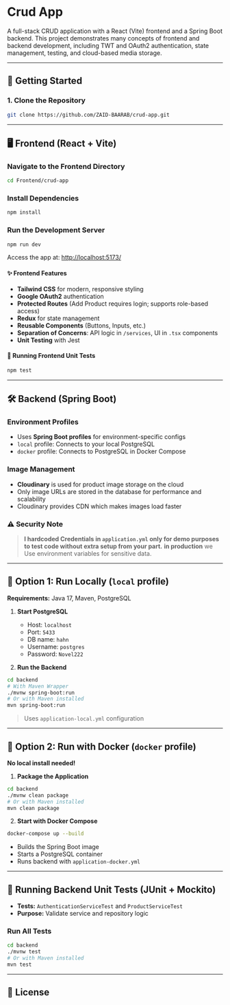 # Crud App

A full-stack CRUD application with a React (Vite) frontend and a Spring Boot backend. This project demonstrates many concepts of frontend and backend development, including TWT and OAuth2 authentication, state management, testing, and cloud-based media storage.

---

## 🚀 Getting Started

### 1. Clone the Repository
```bash
git clone https://github.com/ZAID-BAARAB/crud-app.git
```

---

## 🖥️ Frontend (React + Vite)

### Navigate to the Frontend Directory
```bash
cd Frontend/crud-app
```

### Install Dependencies
```bash
npm install
```

### Run the Development Server
```bash
npm run dev
```

Access the app at: [http://localhost:5173/](http://localhost:5173/)

#### ✨ Frontend Features
- **Tailwind CSS** for modern, responsive styling
- **Google OAuth2** authentication
- **Protected Routes** (Add Product requires login; supports role-based access)
- **Redux** for state management
- **Reusable Components** (Buttons, Inputs, etc.)
- **Separation of Concerns**: API logic in `/services`, UI in `.tsx` components
- **Unit Testing** with Jest

#### 🧪 Running Frontend Unit Tests
```bash
npm test
```

---

## 🛠️ Backend (Spring Boot)

### Environment Profiles
- Uses **Spring Boot profiles** for environment-specific configs
- `local` profile: Connects to your local PostgreSQL
- `docker` profile: Connects to PostgreSQL in Docker Compose

### Image Management
- **Cloudinary** is used for product image storage on the cloud
- Only image URLs are stored in the database for performance and scalability
- Cloudinary provides CDN which makes images load faster

### ⚠️ Security Note
> **I hardcoded Credentials   in `application.yml` only for demo purposes to test code without extra setup from your part.**
> **in production** we Use environment variables for sensitive data.

---

## 🔹 Option 1: Run Locally (`local` profile)
**Requirements:** Java 17, Maven, PostgreSQL

1. **Start PostgreSQL**
   - Host: `localhost`
   - Port: `5433`
   - DB name: `hahn`
   - Username: `postgres`
   - Password: `Novel222`

2. **Run the Backend**
```bash
cd backend
# With Maven Wrapper
./mvnw spring-boot:run
# Or with Maven installed
mvn spring-boot:run
```
> Uses `application-local.yml` configuration

---

## 🔹 Option 2: Run with Docker (`docker` profile)
**No local install needed!**

1. **Package the Application**
```bash
cd backend
./mvnw clean package
# Or with Maven installed
mvn clean package
```
2. **Start with Docker Compose**
```bash
docker-compose up --build
```
- Builds the Spring Boot image
- Starts a PostgreSQL container
- Runs backend with `application-docker.yml`

---

## 🧪 Running Backend Unit Tests (JUnit + Mockito)

- **Tests:** `AuthenticationServiceTest` and `ProductServiceTest` 
- **Purpose:** Validate service and repository logic

### Run All Tests
```bash
cd backend
./mvnw test
# Or with Maven installed
mvn test
```

---

## 📄 License
